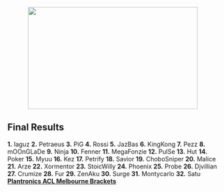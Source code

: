 <div id="q" style="padding: 0 10px;">
<p></p>
<center><img src="http://oi41.tinypic.com/b8s7l0.jpg" width="390" height="235"></center>
<h2>Final Results</h2>
<p>
<b>1.</b> Iaguz
<b>2.</b> Petraeus
<b>3.</b> PiG
<b>4.</b> Rossi
<b>5.</b> JazBas
<b>6.</b> KingKong
<b>7.</b> Pezz
<b>8.</b> mOOnGLaDe
<b>9.</b> Ninja
<b>10.</b> Fenner
<b>11.</b> MegaFonzie
<b>12.</b> PulSe
<b>13.</b> Hut
<b>14.</b> Poker
<b>15.</b> Myuu
<b>16.</b> Kez
<b>17.</b> Petrify
<b>18.</b> Savior
<b>19.</b> ChoboSniper
<b>20.</b> Malice
<b>21.</b> Arze
<b>22.</b> Xormentor
<b>23.</b> StoicWilly
<b>24.</b> Phoenix
<b>25.</b> Probe
<b>26.</b> Djvillian
<b>27.</b> Crumize
<b>28.</b> Fur
<b>29.</b> ZenAku
<b>30.</b> Surge
<b>31.</b> Montycarlo
<b>32.</b> Satu
<br><b>
<a href="http://acl_melbourne_2013.challonge.com/">Plantronics ACL Melbourne Brackets</a><b>
</b></b></p>
</div>